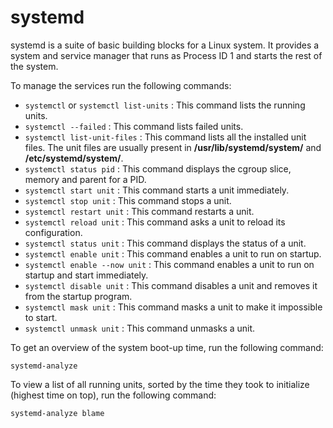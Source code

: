 # systemd

systemd is a suite of basic building blocks for a Linux system. It provides a system and service manager that runs as Process ID 1 and starts the rest of the system.

To manage the services run the following commands:

- `systemctl` or `systemctl list-units` : This command lists the running units.
- `systemctl --failed` : This command lists failed units.
- `systemctl list-unit-files` : This command lists all the installed unit files. The unit files are usually present in **/usr/lib/systemd/system/** and **/etc/systemd/system/**.
- `systemctl status pid` : This command displays the cgroup slice, memory and parent for a PID.
- `systemctl start unit` : This command starts a unit immediately.
- `systemctl stop unit` : This command stops a unit.
- `systemctl restart unit` : This command restarts a unit.
- `systemctl reload unit` : This command asks a unit to reload its configuration.
- `systemctl status unit` : This command displays the status of a unit.
- `systemctl enable unit` : This command enables a unit to run on startup.
- `systemctl enable --now unit` : This command enables a unit to run on startup and start immediately.
- `systemctl disable unit` : This command disables a unit and removes it from the startup program.
- `systemctl mask unit` : This command masks a unit to make it impossible to start.
- `systemctl unmask unit` : This command unmasks a unit.

To get an overview of the system boot-up time, run the following command:
```
systemd-analyze
```

To view a list of all running units, sorted by the time they took to initialize (highest time on top), run the following command:
```
systemd-analyze blame
```
